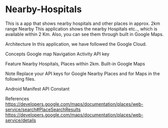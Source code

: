 # Nearby-Hospitals
This is a app that shows nearby hospitals and other places in approx. 2km range
Nearby
This application shows the nearby Hospitals etc.., which is available within 2 Km. Also, you can see them through built in Google Maps.

Architecture
In this application, we have followed the Google Cloud.

Concepts
Google map
Navigation Activity
API key

Feature
Nearby Hospitals, Places within 2km.
Built-in Google Maps

Note
Replace your API keys for Google Nearby Places and for Maps in the following files.

Android Manifest
API Constant

References
https://developers.google.com/maps/documentation/places/web-service/search#PlaceSearchResults
https://developers.google.com/maps/documentation/places/web-service/details
